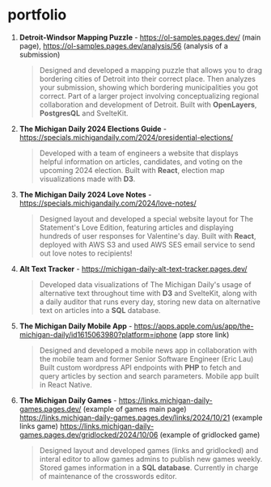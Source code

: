 # portfolio
1. **Detroit-Windsor Mapping Puzzle** - <https://ol-samples.pages.dev/> (main page), <https://ol-samples.pages.dev/analysis/56> (analysis of a submission)
   > Designed and developed a mapping puzzle that allows you to drag bordering cities of Detroit into their correct place. Then analyzes your submission,
   > showing which bordering municipalities you got correct. Part of a larger project involving conceptualizing regional collaboration and development of Detroit.
   > Built with **OpenLayers**, **PostgresQL** and SvelteKit.
1. **The Michigan Daily 2024 Elections Guide** - <https://specials.michigandaily.com/2024/presidential-elections/>
   > Developed with a team of engineers a website that displays helpful information on articles, candidates, and voting on the upcoming 2024 election.
   > Built with **React**, election map visualizations made with **D3**.
1. **The Michigan Daily 2024 Love Notes** - <https://specials.michigandaily.com/2024/love-notes/>
   > Designed layout and developed a special website layout for The Statement's Love Edition, featuring articles and displaying hundreds of user responses for Valentine's day.
   > Built with **React**, deployed with AWS S3 and used AWS SES email service to send out love notes to recipients!
1. **Alt Text Tracker** - <https://michigan-daily-alt-text-tracker.pages.dev/>
   > Developed data visualizations of The Michigan Daily's usage of alternative text throughout time with **D3** and SvelteKit, along with a daily auditor that
   > runs every day, storing new data on alternative text on articles into a **SQL** database.
1. **The Michigan Daily Mobile App** - <https://apps.apple.com/us/app/the-michigan-daily/id1615063980?platform=iphone> (app store link)
   > Designed and developed a mobile news app in collaboration with the mobile team and former Senior Software Engineer (Eric Lau)
   > Built custom wordpress API endpoints with **PHP** to fetch and query articles by section and search parameters. Mobile app built in React Native.
1. **The Michigan Daily Games** - <https://links.michigan-daily-games.pages.dev/> (example of games main page) <https://links.michigan-daily-games.pages.dev/links/2024/10/21> (example links game) <https://links.michigan-daily-games.pages.dev/gridlocked/2024/10/06> (example of gridlocked game)
   > Designed layout and developed games (links and gridlocked) and interal editor to allow games admins to publish new games weekly. Stored games information in a **SQL database**.
   > Currently in charge of maintenance of the crosswords editor.
